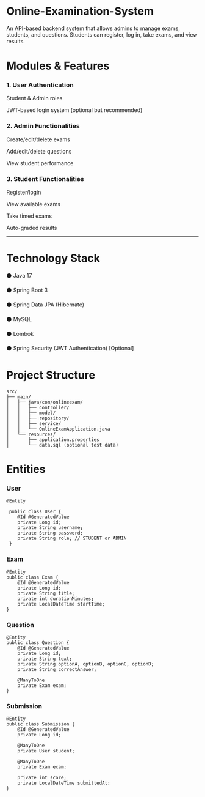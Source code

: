 # Online-Examination-System
An API-based backend system that allows admins to manage exams, students, and questions. Students can register, log in, take exams, and view results.

# Modules & Features

### 1. User Authentication

Student & Admin roles

JWT-based login system (optional but recommended)


### 2. Admin Functionalities

Create/edit/delete exams

Add/edit/delete questions

View student performance


### 3. Student Functionalities

Register/login

View available exams

Take timed exams

Auto-graded results



---

# Technology Stack

⚫ Java 17

⚫ Spring Boot 3

⚫ Spring Data JPA (Hibernate)

⚫ MySQL

⚫ Lombok

⚫ Spring Security (JWT Authentication) [Optional]





# Project Structure

```
src/
├── main/
│   ├── java/com/onlineexam/
│   │   ├── controller/
│   │   ├── model/
│   │   ├── repository/
│   │   ├── service/
│   │   └── OnlineExamApplication.java
│   └── resources/
│       ├── application.properties
│       └── data.sql (optional test data)

```

# Entities

### User
```
@Entity

 public class User {
    @Id @GeneratedValue
    private Long id;
    private String username;
    private String password;
    private String role; // STUDENT or ADMIN
 }
```
### Exam
```
@Entity
public class Exam {
    @Id @GeneratedValue
    private Long id;
    private String title;
    private int durationMinutes;
    private LocalDateTime startTime;
}
```
### Question
```
@Entity
public class Question {
    @Id @GeneratedValue
    private Long id;
    private String text;
    private String optionA, optionB, optionC, optionD;
    private String correctAnswer;

    @ManyToOne
    private Exam exam;
}
```
### Submission
```
@Entity
public class Submission {
    @Id @GeneratedValue
    private Long id;

    @ManyToOne
    private User student;

    @ManyToOne
    private Exam exam;

    private int score;
    private LocalDateTime submittedAt;
}
```


